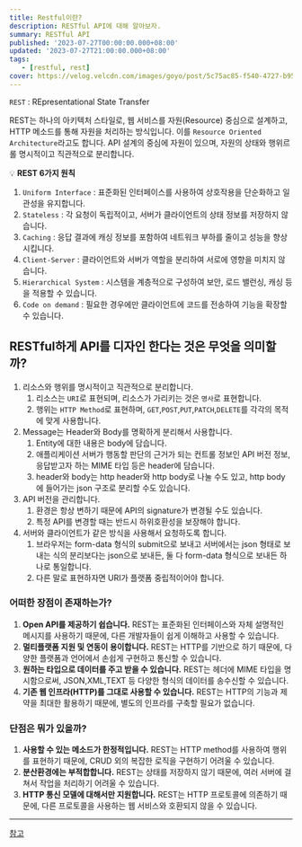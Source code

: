 ```yaml
---
title: Restful이란?
description: RESTful API에 대해 알아보자.
summary: RESTful API
published: '2023-07-27T00:00:00.000+08:00'
updated: '2023-07-27T21:00:00.000+08:00'
tags:
   - [restful, rest]
cover: https://velog.velcdn.com/images/goyo/post/5c75ac85-f540-4727-b953-a8dce123a1a7/image.svg
---
```


`REST` : REpresentational State Transfer

REST는 하나의 아키텍처 스타일로, 웹 서비스를 자원(Resource) 중심으로 설계하고, HTTP 메소드를 통해 자원을 처리하는 방식입니다. 이를 `Resource Oriented Architecture`라고도 합니다. API 설계의 중심에 자원이 있으며, 자원의 상태와 행위르롤 명시적이고 직관적으로 분리합니다.

💡 **REST 6가지 원칙**

1. `Uniform Interface` : 표준화된 인터페이스를 사용하여 상호작용을 단순화하고 일관성을 유지합니다.
2. `Stateless` : 각 요청이 독립적이고, 서버가 클라이언트의 상태 정보를 저장하지 않습니다.
3. `Caching` : 응답 결과에 캐싱 정보를 포함하여 네트워크 부하를 줄이고 성능을 향상시킵니다.
4. `Client-Server` : 클라이언트와 서버가 역할을 분리하여 서로에 영향을 미치지 않습니다.
5. `Hierarchical System` : 시스템을 계층적으로 구성하여 보안, 로드 밸런싱, 캐싱 등을 적용할 수 있습니다.
6. `Code on demand` : 필요한 경우에만 클라이언트에 코드를 전송하여 기능을 확장할 수 있습니다.

## RESTful하게 API를 디자인 한다는 것은 무엇을 의미할까?

1. 리소스와 행위를 명시적이고 직관적으로 분리합니다.
   1. 리소스는 `URI`로 표현되며, 리소스가 가리키는 것은 `명사`로 표현합니다.
   2. 행위는 `HTTP Method`로 표현하며, `GET`,`POST`,`PUT`,`PATCH`,`DELETE`를 각각의 목적에 맞게 사용합니다.
2. Message는 Header와 Body를 명확하게 분리해서 사용합니다.
   1. Entity에 대한 내용은 body에 담습니다.
   2. 애플리케이션 서버가 행동할 판단의 근거가 되는 컨트롤 정보인 API 버전 정보, 응답받고자 하는 MIME 타입 등은 header에 담습니다.
   3. header와 body는 http header와 http body로 나눌 수도 있고, http body에 들어가는 json 구조로 분리할 수도 있습니다.
3. API 버전을 관리합니다.
   1. 환경은 항상 변하기 때문에 API의 signature가 변경될 수도 있습니다.
   2. 특정 API를 변경할 때는 반드시 하위호환성을 보장해야 합니다.
4. 서버와 클라이언트가 같은 방식을 사용해서 요청하도록 합니다.
   1. 브라우저는 form-data 형식의 submit으로 보내고 서버에서는 json 형태로 보내는 식의 분리보다는 json으로 보내든, 둘 다 form-data 형식으로 보내든 하나로 통일합니다.
   2. 다른 말로 표현하자면 URI가 플랫폼 중립적이어야 합니다.

### 어떠한 장점이 존재하는가?

1. **Open API를 제공하기 쉽습니다.** REST는 표준화된 인터페이스와 자체 설명적인 메시지를 사용하기 때문에, 다른 개발자들이 쉽게 이해하고 사용할 수 있습니다.
2. **멀티플랫폼 지원 및 연동이 용이합니다.** REST는 HTTP를 기반으로 하기 때문에, 다양한 플랫폼과 언어에서 손쉽게 구현하고 통신할 수 있습니다.
3. **원하는 타입으로 데이터를 주고 받을 수 있습니다.** REST는 헤더에 MIME 타입을 명시함으로써, JSON,XML,TEXT 등 다양한 형식의 데이터를 송수신할 수 있습니다.
4. **기존 웹 인프라(HTTP)를 그대로 사용할 수 있습니다.** REST는 HTTP의 기능과 제약을 최대한 활용하기 때문에, 별도의 인프라를 구축할 필요가 없습니다.

### 단점은 뭐가 있을까?

1. **사용할 수 있는 메소드가 한정적입니다.** REST는 HTTP method를 사용하여 행위를 표현하기 때문에, CRUD 외의 복잡한 로직을 구현하기 어려울 수 있습니다.
2. **분산환경에는 부적합합니다.** REST는 상태를 저장하지 않기 때문에, 여러 서버에 걸쳐서 작업을 처리하기 어려울 수 있습니다.
3. **HTTP 통신 모델에 대해서만 지원합니다.** REST는 HTTP 프로토콜에 의존하기 때문에, 다른 프로토콜을 사용하는 웹 서비스와 호환되지 않을 수 있습니다.

---

[참고](https://github.com/JaeYeopHan/Interview_Question_for_Beginner/tree/master/Development_common_sense)
